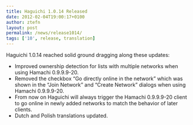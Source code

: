 ```yaml
---
title: Haguichi 1.0.14 Released
date: 2012-02-04T19:00:17+0100
author: ztefn
layout: post
permalink: /news/release1014/
tags: ['10', release, translation]
---
```

Haguichi 1.0.14 reached solid ground dragging along these updates:

  * Improved ownership detection for lists with multiple networks when using Hamachi 0.9.9.9-20.
  * Removed the checkbox &#8220;Go directly online in the network&#8221; which was shown in the &#8220;Join Network&#8221; and &#8220;Create Network&#8221; dialogs when using Hamachi 0.9.9.9-20.
  * From now on Haguichi will always trigger the Hamachi 0.9.9.9-20 client to go online in newly added networks to match the behavior of later clients.
  * Dutch and Polish translations updated.
